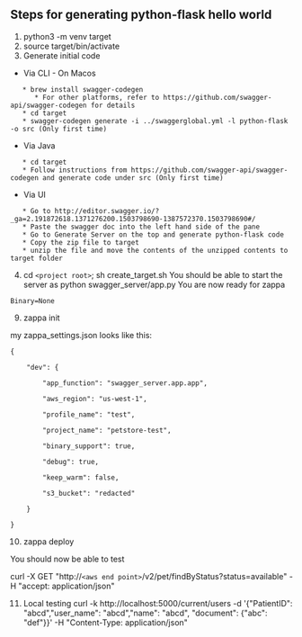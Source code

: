 ## Steps for generating python-flask hello world
1. python3 -m venv target
2. source target/bin/activate
3. Generate initial code

  * Via CLI - On Macos
```
   * brew install swagger-codegen
      * For other platforms, refer to https://github.com/swagger-api/swagger-codegen for details
   * cd target
   * swagger-codegen generate -i ../swaggerglobal.yml -l python-flask -o src (Only first time)
```
  * Via Java
```
   * cd target
   * Follow instructions from https://github.com/swagger-api/swagger-codegen and generate code under src (Only first time)
```
  * Via UI
```
   * Go to http://editor.swagger.io/?_ga=2.191872618.1371276200.1503798690-1387572370.1503798690#/
   * Paste the swagger doc into the left hand side of the pane
   * Go to Generate Server on the top and generate python-flask code
   * Copy the zip file to target
   * unzip the file and move the contents of the unzipped contents to target folder
```
4. cd ```<project root>```; sh create_target.sh
You should be able to start the server as python swagger_server/app.py
You are now ready for zappa
```
Binary=None
```
9. zappa init

my zappa_settings.json looks like this:

```
{

    "dev": {

        "app_function": "swagger_server.app.app",

        "aws_region": "us-west-1",

        "profile_name": "test",

        "project_name": "petstore-test",

        "binary_support": true,

        "debug": true,

        "keep_warm": false,

        "s3_bucket": "redacted"

    }

}
```

10. zappa deploy

You should now be able to test 

curl -X GET "http://`<aws end point>`/v2/pet/findByStatus?status=available" -H "accept: application/json"

11. Local testing
curl -k http://localhost:5000/current/users -d '{"PatientID": "abcd","user_name": "abcd","name": "abcd", "document": {"abc": "def"}}' -H "Content-Type: application/json"
